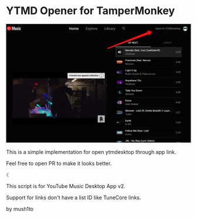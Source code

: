 # YTMD Opener for TamperMonkey

![image-20210209233823436](.README/image-20210209233823436.png)

This is a simple implementation for open ytmdesktop through app link.

Feel free to open PR to make it looks better.

☾ 

This script is for YouTube Music Desktop App v2.

Support for links don't have a list ID like TuneCore links.

by mush1to
